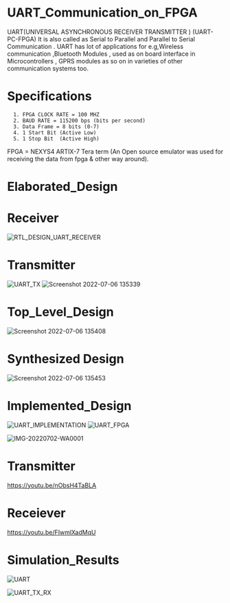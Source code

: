 # UART_Communication_on_FPGA
UART(UNIVERSAL ASYNCHRONOUS RECEIVER TRANSMITTER )  (UART-PC-FPGA)
It is also called as Serial to Parallel and Parallel to Serial Communication . UART has lot of applications for e.g,Wireless communication ,Bluetooth Modules , used as on board interface  in Microcontrollers , GPRS modules as so on in varieties of other communication systems too. 
   # Specifications 
      1. FPGA CLOCK RATE = 100 MHZ
      2. BAUD RATE = 115200 bps (bits per second)
      3. Data Frame = 8 bits (0-7)
      4. 1 Start Bit (Active Low)
      5. 1 Stop Bit  (Active High)
   FPGA = NEXYS4 ARTIX-7 
   Tera term (An Open source emulator was used for receiving the data from fpga & other way around).
      
# Elaborated_Design
   # Receiver 
![RTL_DESIGN_UART_RECEIVER](https://user-images.githubusercontent.com/98607828/176993481-1c058aa8-996b-4594-8444-21dda3417825.jpg)
  # Transmitter
  ![UART_TX](https://user-images.githubusercontent.com/98607828/177555078-80a8d709-97fd-49dd-9f22-a8725935f2a3.jpg)
   ![Screenshot 2022-07-06 135339](https://user-images.githubusercontent.com/98607828/177557204-b26558f7-0896-4180-aef2-46093ba845c5.jpg)
   # Top_Level_Design
![Screenshot 2022-07-06 135408](https://user-images.githubusercontent.com/98607828/177557346-084b7299-2f5b-4890-9118-84ff26f83d30.jpg)

  
   
   # Synthesized Design
![Screenshot 2022-07-06 135453](https://user-images.githubusercontent.com/98607828/177555315-10b5976f-295d-46a8-ab21-92d685128c33.jpg)

# Implemented_Design
![UART_IMPLEMENTATION](https://user-images.githubusercontent.com/98607828/176993487-4c2fd025-2c8b-4603-b879-1ea01edc4e4e.jpg)
![UART_FPGA](https://user-images.githubusercontent.com/98607828/176993492-885929eb-5d14-4af7-a6d1-bceeac4adcd2.jpg)

![IMG-20220702-WA0001](https://user-images.githubusercontent.com/98607828/177001319-80c1a7f6-bf03-488a-9b40-53e23cfaee78.jpg)

 # Transmitter 
 https://youtu.be/nObsH4TaBLA
# Receiever
https://youtu.be/FIwmlXadMqU
# Simulation_Results
![UART](https://user-images.githubusercontent.com/98607828/176993509-622a32d6-ad4a-4c26-bf4b-ee6567fb56b9.jpg)

![UART_TX_RX](https://user-images.githubusercontent.com/98607828/177177111-dd3b0d73-6b3d-47ae-ac61-cbd63be6a423.jpg)
